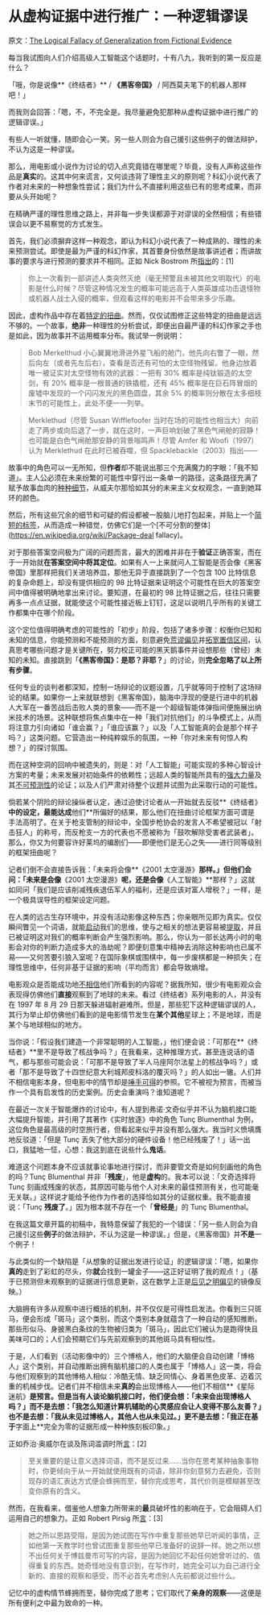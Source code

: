 # 从虚构证据中进行推广：一种逻辑谬误

原文：[The Logical Fallacy of Generalization from Fictional Evidence](https://www.readthesequences.com/The-Logical-Fallacy-Of-Generalization-From-Fictional-Evidence)

每当我试图向人们介绍高级人工智能这个话题时，十有八九，我听到的第一反应是什么？

「哦，你是说像**《终结者》** / **《黑客帝国》** / 阿西莫夫笔下的机器人那样吧！」

而我则会回答：「嗯，不，不完全是。我尽量避免犯那种从虚构证据中进行推广的逻辑谬误。」

有些人一听就懂，随即会心一笑。另一些人则会为自己援引这些例子的做法辩护，不认为这是一种谬误。

那么，用电影或小说作为讨论的切入点究竟错在哪里呢？毕竟，没有人声称这些作品是**真实**的。这其中何来谎言，又何谈违背了理性主义的原则呢？科幻小说代表了作者对未来的一种想象性尝试；我们为什么不直接利用这些已有的思考成果，而非要从头开始呢？

在精确严谨的理性思维之路上，并非每一步失误都源于对谬误的全然相信；有些错误会以更不易察觉的方式发生。

首先，我们必须摒弃这样一种观念，即认为科幻小说代表了一种成熟的、理性的未来预测尝试。即使是最为严谨的科幻作家，其首要身份依然是故事讲述者；而讲故事的要求与进行预测的要求并不相同。正如 Nick Bostrom 所[指出](http://www.nickbostrom.com/existential/risks.html)的：[1]

> 你上一次看到一部讲述人类突然灭绝（毫无预警且未被其他文明取代）的电影是什么时候？尽管这种情况发生的概率可能远高于人类英雄成功击退怪物或机器人战士入侵的概率，但观看这样的电影并不会带来多少乐趣。

因此，虚构作品中存在着[特定的扭曲](http://www.overcomingbias.com/2006/12/biases_of_scien.html)。然而，仅仅试图修正这些特定的扭曲是远远不够的。一个故事，**绝非**一种理性的分析尝试，即便出自最严谨的科幻作家之手也是如此，因为故事并不运用概率分布。我试举一例说明：

> Bob Merkelthud 小心翼翼地滑进外星飞船的舱门，他先向右瞥了一眼，然后向左（或者先左后右），查看是否还有可怕的太空怪物残留。他身边放着唯一被证实对太空怪物有效的武器：一把有 30% 概率是纯钛锻造的太空剑，有 20% 概率是一根普通的铁撬棍，还有 45% 概率是在巨石阵冒烟的废墟中发现的一个闪闪发光的黑色圆盘，其余 5% 的概率则分散在太多细枝末节的可能性上，此处不便一一列举。

>

> Merklethud（尽管 Susan Wifflefoofer 当时在场的可能性也相当大）向前走了两步或向后退了一步，就在这时，一声巨响划破了黑色气闸舱的寂静！也可能是白色气闸舱那安静的背景嗡鸣声！尽管 Amfer 和 Woofi（1997）认为 Merklethud 在此时已被吞噬，但 Spacklebackle（2003）指出——

故事中的角色可以一无所知，但**作者**却不能说出那三个充满魔力的字眼：「我不知道」。主人公必须在未来纷繁的可能性中穿行出一条单一的路径，这条路径充满了赋予故事血肉的[种种细节](https://www.readthesequences.com/Burdensome-Details)，从威夫尔那恰如其分的未来主义女权观念，一直到她耳环的颜色。

然后，所有这些冗余的细节和可疑的假设都被一股脑儿地打包起来，并贴上一个[简短的标签](https://www.readthesequences.com/Occams-Razor)，从而造成一种错觉，仿佛它们是一个[不可分割的整体](https://en.wikipedia.org/wiki/Package-deal fallacy)。

对于那些答案空间极为广阔的问题而言，最大的困难并非在于**验证**正确答案，而在于一开始就**在答案空间中将其定位**。如果有人一上来就问人工智能是否会像《黑客帝国》里那样把我们关进培养皿，那他无异于直接跳到了一个包含 100 比特信息的复杂命题上，却没有提供相应的 98 比特证据来证明这个可能性在巨大的答案空间中值得被明确地拿出来讨论。要知道，在最初的 98 比特证据之后，往往只需要再多一点点证据，就能使这个可能性接近板上钉钉，这足以说明几乎所有的关键工作都集中在哪个阶段。

这个定位值得明确考虑的可能性的「初步」阶段，包括了诸多步骤：权衡你已知和未知的信息，你能预测和不能预测的方面，刻意避免[荒谬偏见](https://www.readthesequences.com/Stranger-Than-History)并[拓宽置信区间](https://www.greaterwrong.com/lw/j6/why_is_the_future_so_absurd/)，认真思考哪些问题才是关键所在，努力校正可能的黑天鹅事件并设想那些（曾经）未知的未知。直接跳到「**《黑客帝国》：是耶？非耶？**」的讨论，则**完全忽略了以上所有步骤**。

任何专业的谈判者都深知，控制一场辩论的议题设置，几乎就等同于控制了这场辩论的结果。如果你一上来就联想到《黑客帝国》，脑海中浮现的便是行进中的机器人大军在一番苦战后击败人类的景象——而不是一个超级智能体弹指间便施展出纳米技术的场景。这种联想将焦点集中在一种「我们对抗他们」的斗争模式上，从而将注意力引向诸如「谁会赢？」「谁应该赢？」以及「人工智能真的会是那个样子吗？」这类问题。它营造出一种纯粹娱乐的氛围，一种「你对未来有何惊人构想？」的探讨氛围。

而在这种空洞的回响中被遗失的，则是：对「人工智能」可能实现的多种心智设计方案的考量；未来发展对初始条件的依赖性；远超人类的智能所具有的[强大力量](https://www.readthesequences.com/The-Power-Of-Intelligence)及其[不可预测性](https://intelligence.org/2007/09/30/three-major-singularity-schools/)的论证；以及人们严肃对待整个议题并试图为此采取行动的可能性。

倘若某个阴险的辩论操纵者认定，通过迫使讨论者从一开始就去反驳**《终结者》**中的设定，最能达成**他们**所偏好的结果，那么他们在扭曲讨论框架方面可谓是手法高明了。在关于枪支管制的辩论中，全国步枪协会的发言人不希望被冠以「射击狂人」的称号，而反枪支一方的代表也不愿被称为「鼓吹解除受害者武装者」。那么，你又为何要容许好莱坞的编剧们——即便他们是无心之失——进行同等级别的框架扭曲呢？

记者们倒不会直接告诉我：「未来将会像**《2001 太空漫游》**那样。」但他们会问：「未来是会像**《2001 太空漫游》**呢，还是会像**《人工智能》**那样？」这就如同问「我们是应该削减残疾退伍军人的福利，还是应该对富人增税？」一样，是一个极具误导性的框架设定问题。

在人类的远古生存环境中，并没有活动影像这种东西；你亲眼所见即为真实。仅仅瞬间瞥见一个词语，就能[启动](https://www.readthesequences.com/Priming-And-Contamination)我们的思维，使与之相关的想法更容易被[提取](https://www.readthesequences.com/Availability)，并且已被证明这对我们的概率判断会产生强烈影响。那么，你认为一部长达两小时的电影会对你的判断力造成多大的浩劫呢？即便刻意集中精神去消除这种影响也已属不易——又何苦要引狼入室呢？在国际象棋或围棋中，每一步废棋都是一种损失；在理性思维中，任何非基于证据的影响（平均而言）都会导致熵增。

电影观众是否能成功地[不相信](https://www.readthesequences.com/Do-We-Believe-Everything-Were-Told)他们所看到的内容呢？据我所知，很少有电影观众会表现得仿佛他们**直接**观察到了地球的未来。看过《终结者》系列电影的人，并没有在 1997 年 8 月 29 日那天躲进辐射避难所。但是，那些犯下这种逻辑谬误的人，其行为举止却仿佛他们看到的是电影情节发生在**某个其他**星球上；不是地球，而是某个与地球相似的地方。

当你说：「假设我们建造一个非常聪明的人工智能，」他们便会说：「可那在**《终结者》**里不是导致了核战争吗？」在我看来，这种推理方式，甚至连说话的语气，都与那些可能会说：「可那不是导致了半人马座阿尔法星上的核战争吗？」或者「那不是导致了十四世纪意大利城邦皮科洛的覆灭吗？」的人如出一辙。人们并不相信电影本身，但电影中的情节却是[唾手可得](https://www.readthesequences.com/Availability)的参照。它不被视为预言，而被当作一个具有启发性的历史案例。历史会重演吗？谁知道呢？

在最近一次关于智能爆炸的讨论中，有人提到弗诺·文奇似乎并不认为脑机接口能大幅提升智能，并引用了其著作《实时放逐》中的角色 Tunç Blumenthal 为例，这位角色是最高级的时空旅行者，但看起来似乎并没有那么强大。我当时义愤填膺地反驳道：「但是 Tunç 丢失了他大部分的硬件设备！他已经残废了！」话一出口，我猛地一怔，心想：我这到底在说些什么**鬼话**。

难道这个问题本身不应该就事论事地进行探讨，而非要管文奇是如何刻画他的角色的吗？Tunç Blumenthal 并非「**残废**」，他是**虚构**的。我本可以说：「文奇选择将 Tunç 刻画成残废的状态，其原因可能与他个人对未来的最佳预测有关，也可能毫无关联。」这样说才能给予他作为作者的选择恰如其分的证据权重。我不能直接说：「Tunç **残废了**。」因为根本就不存在一个「**曾经是**」的 Tunç Blumenthal。

在我这篇文章开篇的初稿中，我特意保留了我犯的一个错误：「另一些人则会为自己援引这些**例子**的做法辩护，不认为这是一种谬误。」但是，《黑客帝国》并**不是**一个例子！

与此类似的一个缺陷是「从想象的证据出发进行论证」的逻辑谬误：「嗯，如果你**真的**走到了彩虹的尽头，你**就**会找到一罐金子——这正好证明了我的观点！」（基于已预测但未观察到的证据进行信息更新，这在数学上正是[后见之明偏见](https://www.readthesequences.com/Fake-Causality)的镜像反映。）

大脑拥有许多从观察中进行概括的机制，并不仅仅是可得性启发法。你看到三只斑马，便会形成「斑马」这个类别，而这个类别本身就蕴含了一种自动的感知推断。那些形似马、身披黑白条纹的生物被归类为「斑马」，因此它们被认为是跑得快且美味可口的；人们会预期它们与先前观察到的其他斑马具有相似性。

于是，人们看到（活动影像中的）三个博格人，他们的大脑便会自动创建「博格人」这个类别，并自动推断出拥有脑机接口的人类也属于「博格人」这一类，将会与他们观察到的其他博格人相似：冷酷无情、缺乏同情心、身着黑色皮革、迈着沉重的机械步伐。记者们并不相信未来**真的**会出现博格人——他们不相信**《星际迷航》**是预言。但是当有人谈论脑机接口时，他们便会想：「未来会出现博格人吗？」而不是去想：「我怎么知道计算机辅助的心灵感应会让人变得不那么友善？」也不是去想：「我从未见过博格人，其他人也从未见过。」更不是去想：「我正在基于**字面上**完全为零的证据形成一种种族刻板印象。」

正如乔治·奥威尔在谈及陈词滥调时所[言](https://www.readthesequences.com/Rationality-And-The-English-Language)：[2]

> 至关重要的是让意义选择词语，而不是反过来……当你在思考某种抽象事物时，你更倾向于从一开始就使用既有的词语，除非你刻意努力去避免，否则现存的语汇表达方式便会蜂拥而至，替你完成思考，其代价则是模糊甚至改变你原有的含义。

然而，在我看来，借鉴他人想象力所带来的**最**具破坏性的影响在于，它会阻碍人们运用自己的想象力。正如 Robert Pirsig 所[言](https://www.readthesequences.com/Original-Seeing)：[3]

> 她之所以思路受阻，是因为她试图在写作中重复那些她早已听闻的事情，正如他第一天教学时也曾试图重复那些他早已准备好的说辞一样。她之所以想不出任何关于博兹曼市可写的内容，是因为她回忆不起任何她曾听过的、值得重复的东西。她奇怪地没有意识到，在写作时，她完全可以为自己进行全新的、直接的观察和感受，而不必首先考虑别人先前都说过些什么。

记忆中的虚构情节蜂拥而至，替你完成了思考；它们取代了**亲身的观察**——这便是所有便利之中最为致命的一种。